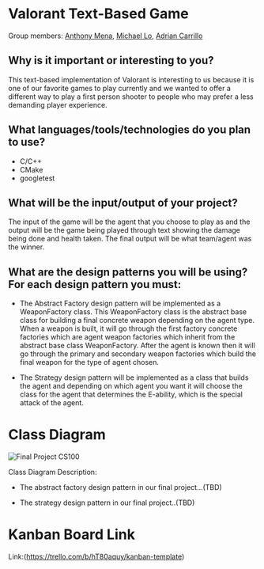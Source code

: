 # Valorant Text-Based Game
Group members: [Anthony Mena](https://github.com/antmena), [Michael Lo](https://github.com/lomichael), [Adrian Carrillo](https://github.com/acarrillo889)

## Why is it important or interesting to you?
    
This text-based implementation of Valorant is interesting to us because it is one of our favorite games to play currently and we wanted to offer a different way to play a first person shooter to people who may prefer a less demanding player experience.

## What languages/tools/technologies do you plan to use?
* C/C++
* CMake
* googletest

## What will be the input/output of your project?

The input of the game will be the agent that you choose to play as and the output will be the game being played through text showing the damage being done and health taken. The final output will be what team/agent was the winner.

## What are the design patterns you will be using? For each design pattern you must:
* The Abstract Factory design pattern will be implemented as a WeaponFactory class. This WeaponFactory class is the abstract base class for building a final concrete weapon depending on the agent type. When a weapon is built, it will go through the first factory concrete factories which are agent weapon factories which inherit from the abstract base class WeaponFactory. After the agent is known then it will go through the primary and secondary weapon factories which build the final weapon for the type of agent chosen.

* The Strategy design pattern will be implemented as a class that builds the agent and depending on which agent you want it will choose the class for the agent that determines the E-ability, which is the special attack of the agent.

# Class Diagram
![Final Project CS100](https://user-images.githubusercontent.com/68964138/130569372-0558da3b-2d45-4e78-86cb-139c05855e8f.png)

Class Diagram Description:
* The abstract factory design pattern in our final project...(TBD)

* The strategy design pattern in our final project..(TBD)

# Kanban Board Link

Link:(https://trello.com/b/hT80aquy/kanban-template)


